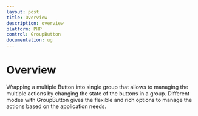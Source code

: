 ```yaml
---
layout: post
title: Overview
description: overview
platform: PHP
control: GroupButton
documentation: ug
---
```


# Overview

Wrapping a multiple Button into single group that allows to managing the multiple actions by changing the state of the buttons in a group. Different modes with GroupButton gives the flexible and rich options to manage the actions based on the application needs.

